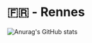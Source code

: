 <a name="header"></a>
# 🇫🇷 - Rennes
![Anurag's GitHub stats](https://github-readme-stats.vercel.app/api?username=LeoOrgeval&show_icons=true&theme=dracula)
